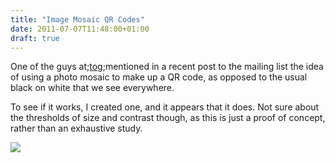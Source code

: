```yaml
---
title: "Image Mosaic QR Codes"
date: 2011-07-07T11:48:00+01:00
draft: true
---
```


One of the guys at;<a href=http://www.tog.ie/>tog</a>;mentioned in a recent post to the mailing list the idea of using a photo mosaic to make up a QR code, as opposed to the usual black on white that we see everywhere.

To see if it works, I created one, and it appears that it does. Not sure about the thresholds of size and contrast though, as this is just a proof of concept, rather than an exhaustive study.

<img src=http://i.imgur.com/v3Lo0.png />
